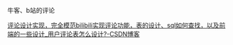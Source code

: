牛客、b站的评论

[评论设计实现，完全模范bilibili实现评论功能，表的设计、sql如何查找，以及前端的一些设计_用户评论表怎么设计?-CSDN博客](https://blog.csdn.net/to_study/article/details/107578783)


